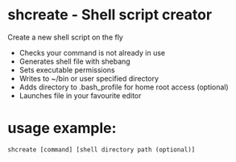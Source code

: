 # shcreate - Shell script creator
Create a new shell script on the fly
 - Checks your command is not already in use
 - Generates shell file with shebang
 - Sets executable permissions
 - Writes to ~/bin or user specified directory
 - Adds directory to .bash_profile for home root access (optional)
 - Launches file in your favourite editor

# usage example:
```shcreate [command] [shell directory path (optional)]```